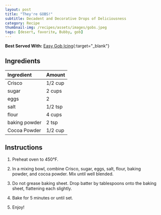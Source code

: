 ```yaml
---
layout: post
title: "They're GOBS!"
subtitle: Decadent and Decorative Drops of Deliciousness 
category: Recipe
thumbnail-img: /recipes/assets/images/gobs.jpeg
tags: [desert, favorite, Bubby, gob]
---
```


**Best Served With:**  [Easy Gob Icing](/2023-02-01-Easy-Gob-Icing/){:target="_blank"}

## Ingredients

| Ingredient | Amount|
| :------ |:--- |
| Crisco | 1/2 cup|
| sugar | 2 cups |
| eggs | 2 |
| salt | 1/2 tsp |
| flour | 4 cups |
| baking powder | 2 tsp |
| Cocoa Powder | 1/2 cup |

## Instructions

1. Preheat oven to 450°F.

2. In a mixing bowl, combine Crisco, sugar, eggs, salt, flour, baking powder, and cocoa powder. Mix until well blended.

3. Do not grease baking sheet. Drop batter by tablespoons onto the baking sheet, flattening each slightly.

4. Bake for 5 minutes or until set.

5. Enjoy!